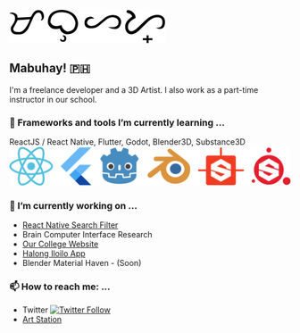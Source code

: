 ![alt text](https://raw.githubusercontent.com/mjsolidarios/mjsolidarios/master/mabuhay.svg "Mabuhay Text")
## Mabuhay! 🇵🇭

I'm a freelance developer and a 3D Artist. I also work as a part-time instructor in our school.

### 🌱 Frameworks and tools I’m currently learning ...
ReactJS / React Native,  Flutter, Godot, Blender3D, Substance3D
![alt text](https://raw.githubusercontent.com/mjsolidarios/mjsolidarios/master/tools.svg "Tools")

### 🔭 I’m currently working on ...
* [React Native Search Filter](https://github.com/mjsolidarios/react-native-search-filter)
* Brain Computer Interface Research
* [Our College Website](https://github.com/wvsu-cict-code/cict-online)
* [Halong Iloilo App](https://github.com/wvsu-cict-code/halong-iloilo)
* Blender Material Haven - (Soon)

### 📫 How to reach me: ...
* Twitter [![Twitter Follow](https://img.shields.io/twitter/follow/mjsolidarios?style=social)](https://twitter.com/mjsolidarios)
* [Art Station](https://www.artstation.com/mjsolidarios)


<!--
**mjsolidarios/mjsolidarios** is a ✨ _special_ ✨ repository because its `README.md` (this file) appears on your GitHub profile.

Here are some ideas to get you started:

- 🔭 I’m currently working on ...
- 🌱 I’m currently learning ...
- 👯 I’m looking to collaborate on ...
- 🤔 I’m looking for help with ...
- 💬 Ask me about ...
- 📫 How to reach me: ...
- 😄 Pronouns: ...
- ⚡ Fun fact: ...
-->

